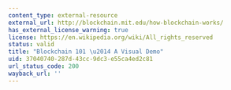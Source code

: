 ```yaml
---
content_type: external-resource
external_url: http://blockchain.mit.edu/how-blockchain-works/
has_external_license_warning: true
license: https://en.wikipedia.org/wiki/All_rights_reserved
status: valid
title: "Blockchain 101 \u2014 A Visual Demo"
uid: 37040740-287d-43cc-9dc3-e55ca4ed2c81
url_status_code: 200
wayback_url: ''
---
```

